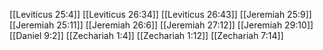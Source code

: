 [[Leviticus 25:4]]
[[Leviticus 26:34]]
[[Leviticus 26:43]]
[[Jeremiah 25:9]]
[[Jeremiah 25:11]]
[[Jeremiah 26:6]]
[[Jeremiah 27:12]]
[[Jeremiah 29:10]]
[[Daniel 9:2]]
[[Zechariah 1:4]]
[[Zechariah 1:12]]
[[Zechariah 7:14]]
